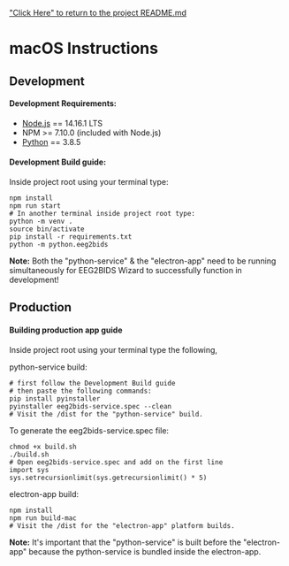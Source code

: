 ["Click Here" to return to the project README.md](../../README.md)

# macOS Instructions

## Development

#### Development Requirements:

 * [Node.js](https://nodejs.org/en/download/current) == 14.16.1 LTS
 * NPM >= 7.10.0 (included with Node.js)
 * [Python](https://www.python.org/downloads/) == 3.8.5

#### Development Build guide:

Inside project root using your terminal type:
```
npm install
npm run start
# In another terminal inside project root type:
python -m venv .
source bin/activate
pip install -r requirements.txt
python -m python.eeg2bids
```

**Note:** Both the "python-service" & the "electron-app" need to be running simultaneously for EEG2BIDS Wizard to successfully function in development!

## Production

#### Building production app guide

Inside project root using your terminal type the following,

python-service build:
```
# first follow the Development Build guide
# then paste the following commands:
pip install pyinstaller
pyinstaller eeg2bids-service.spec --clean
# Visit the /dist for the "python-service" build.
```
To generate the eeg2bids-service.spec file:
```
chmod +x build.sh
./build.sh
# Open eeg2bids-service.spec and add on the first line
import sys
sys.setrecursionlimit(sys.getrecursionlimit() * 5)
```


electron-app build:
```
npm install
npm run build-mac
# Visit the /dist for the "electron-app" platform builds.
```

**Note:** It's important that the "python-service" is built before the "electron-app" because the python-service is bundled inside the electron-app.
